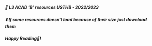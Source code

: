 ##### 🏫 L3 ACAD 'B' resources USTHB - 2022/2023
##### ⬇️ If some resources doesn't load because of their size just download them
##### Happy Reading📖! 
